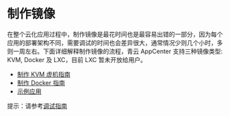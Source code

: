 # 制作镜像

在整个云化应用过程中，制作镜像是最花时间也是最容易出错的一部分，因为每个应用的部署架构不同，需要调试的时间也会差异很大，通常情况少则几个小时，多则一周左右。下面详细解释制作镜像的流程，青云 AppCenter 支持三种镜像类型: KVM, Docker 及 LXC，目前 LXC 暂未开放给用户。

* [制作 KVM 虚机指南](kvm.md)
* [制作 Docker 指南](docker.md)
* [示例应用](https://github.com/search?q=topic%3Aqingcloud-sample-apps+org%3AQingCloudAppcenter&type=Repositories)

提示：请参考[调试指南](../../debug.md)